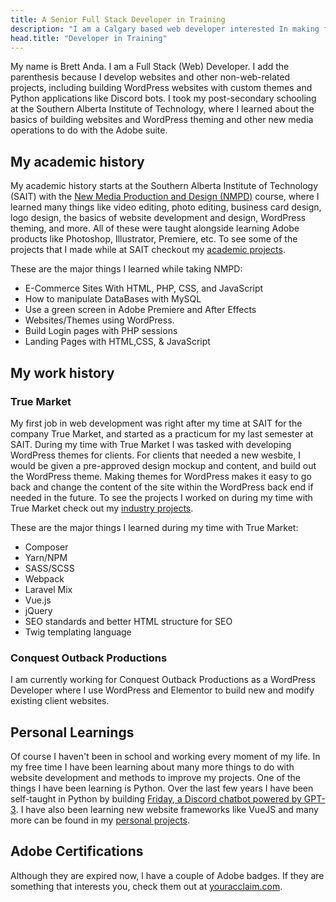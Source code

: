 ```yaml
---
title: A Senior Full Stack Developer in Training
description: "I am a Calgary based web developer interested In making fluid Websites, C# applications, and learning more about how AI will take over."
head.title: "Developer in Training"
---
```


My name is Brett Anda. I am a Full Stack (Web) Developer. I add the parenthesis because I develop websites and other non-web-related projects, including building WordPress websites with custom themes and Python applications like Discord bots. I took my post-secondary schooling at the Southern Alberta Institute of Technology, where I learned about the basics of building websites and WordPress theming and other new media operations to do with the Adobe suite.

## My academic history

My academic history starts at the Southern Alberta Institute of Technology (SAIT) with the [New Media Production and Design (NMPD)](https://saitnewmedia.ca/showcase/showcase-2019/) course, where I learned many things like video editing, photo editing, business card design, logo design, the basics of website development and design, WordPress theming, and more. All of these were taught alongside learning Adobe products like Photoshop, Illustrator, Premiere, etc. To see some of the projects that I made while at SAIT checkout my [academic projects](/#academic-projects).

These are the major things I learned while taking NMPD:
- E-Commerce Sites With HTML, PHP, CSS, and JavaScript
- How to manipulate DataBases with MySQL
- Use a green screen in Adobe Premiere and After Effects
- Websites/Themes using WordPress.
- Build Login pages with PHP sessions
- Landing Pages with HTML,CSS, & JavaScript

## My work history

### True Market

My first job in web development was right after my time at SAIT for the company True Market, and started as a practicum for my last semester at SAIT. During my time with True Market I was tasked with developing WordPress themes for clients. For clients that needed a new wesbite, I would be given a pre-approved design mockup and content, and build out the WordPress theme. Making themes for WordPress makes it easy to go back and change the content of the site within the WordPress back end if needed in the future. To see the projects I worked on during my time with True Market check out my [industry projects](/#industry-projects).

These are the major things I learned during my time with True Market:
- Composer
- Yarn/NPM
- SASS/SCSS
- Webpack
- Laravel Mix
- Vue.js
- jQuery
- SEO standards and better HTML structure for SEO
- Twig templating language

### Conquest Outback Productions

I am currently working for Conquest Outback Productions as a WordPress Developer where I use WordPress and Elementor to build new and modify existing client websites.

## Personal Learnings

Of course I haven't been in school and working every moment of my life. In my free time I have been learning about many more things to do with website development and methods to improve my projects. One of the things I have been learning is Python. Over the last few years I have been self-taught in Python by building [Friday, a Discord chatbot powered by GPT-3](/projects/friday-discord-bot). I have also been learning new website frameworks like VueJS and many more can be found in my [personal projects](/#personal-projects).

<aside>

## Adobe Certifications

Although they are expired now, I have a couple of Adobe badges. If they are something that interests you, check them out at [youracclaim.com](https://youracclaim.com/users/brettanda).

</aside>
